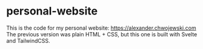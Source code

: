 # personal-website

This is the code for my personal website: https://alexander.chwojewski.com
The previous version was plain HTML + CSS, but this one is built with Svelte and TailwindCSS.